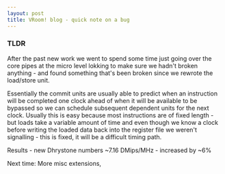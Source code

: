 ```yaml
---
layout: post
title: VRoom! blog - quick note on a bug
---
```


### TLDR

After the past new work we went to spend some time just going over the core pipes
at the micro level lokking to make sure we hadn't broken anything - and found something
that's been broken since we rewrote the load/store unit.

Essentially the commit units are usually able to predict when an instruction will
be completed one clock ahead of when it will be available to be bypassed so we can
schedule subsequent dependent units for the next clock. Usually this is easy because
most instructions are of fixed length - but loads take a variable amount of time
and even though we know a clock before writing the loaded data back into the register file
we weren't signalling - this is fixed, it will be a difficult timing path.

Results - new Dhrystone numbers ~7.16 DMips/MHz - increased by ~6%


Next time: More misc extensions,
